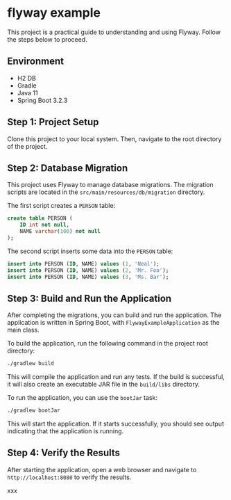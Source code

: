 # flyway example

This project is a practical guide to understanding and using Flyway. Follow the steps below to proceed.

## Environment

- H2 DB
- Gradle
- Java 11
- Spring Boot 3.2.3

## Step 1: Project Setup

Clone this project to your local system. Then, navigate to the root directory of the project.

## Step 2: Database Migration

This project uses Flyway to manage database migrations. The migration scripts are located in the `src/main/resources/db/migration` directory.

The first script creates a `PERSON` table:

```sql:src/main/resources/db/migration/V1_1_0__my_first_migration.sql
create table PERSON (
    ID int not null,
    NAME varchar(100) not null
);
```

The second script inserts some data into the `PERSON` table:

```sql:src/main/resources/db/migration/V2_1_0__my_first_migration2.sql
insert into PERSON (ID, NAME) values (1, 'Neal');
insert into PERSON (ID, NAME) values (2, 'Mr. Foo');
insert into PERSON (ID, NAME) values (3, 'Ms. Bar');
```

## Step 3: Build and Run the Application

After completing the migrations, you can build and run the application. The application is written in Spring Boot, with `FlywayExampleApplication` as the main class.

To build the application, run the following command in the project root directory:

```bash
./gradlew build
```

This will compile the application and run any tests. If the build is successful, it will also create an executable JAR file in the `build/libs` directory.

To run the application, you can use the `bootJar` task:

```bash
./gradlew bootJar
```

This will start the application. If it starts successfully, you should see output indicating that the application is running.

## Step 4: Verify the Results

After starting the application, open a web browser and navigate to `http://localhost:8080` to verify the results.

xxx
